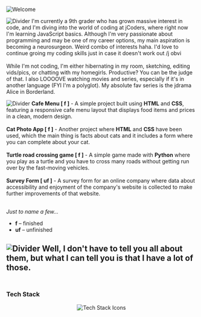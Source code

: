 ![Welcome](https://vaxerski.xyz/github/TopGif.gif)

![Divider](https://vaxerski.xyz/github/aboutme2.gif)
I'm currently a 9th grader who has grown massive interest in code, and I'm diving into the world of coding at jCoders, where right now I'm learning JavaScript basics. Although I'm very passionate about programming and may be one of my career options, my main aspiration is becoming a neurosurgeon. Weird combo of interests haha. I'd love to continue groing my coding skills just in case it doesn't work out /j obvi<br/>
<br/>
While I'm not coding, I'm either hibernating in my room, sketching, editing vids/pics, or chatting with my homegirls. Productive? You can be the judge of that. I also LOOOOVE watching movies and series, especially if it's in another language (FYI I'm a polyglot). My absolute fav series is the jdrama Alice in Borderland.
<br/>

![Divider](https://vaxerski.xyz/github/repos1.gif)
**Cafe Menu [ f ]** -  A simple project built using **HTML** and **CSS**, featuring a responsive cafe menu layout that displays food items and prices in a clean, modern design. <br><br>
**Cat Photo App [ f ]** - Another project where **HTML** and **CSS** have been used, which the main thing is facts about cats and it includes a form where you can complete about your cat. <br><br>
**Turtle road crossing game [ f ]** - A simple game made with **Python** where you play as a turtle and you have to cross many roads without getting run over by the fast-moving vehicles. <br><br>
**Survey Form [ uf ]** - A survey form for an online company where data about accessibility and enjoyment of the company's website is collected to make further improvements of that website. <br><br>

*Just to name a few...*
  
- **f** – finished  
- **uf** – unfinished


![Divider](https://vaxerski.xyz/github/repos2.gif)
Well, I don't have to tell you all about them, but what I can tell you is that I have a lot of those.<br/><br/>
---

### Tech Stack  

<div align="center">
  <img src="https://skillicons.dev/icons?i=html,css,javascript,python" alt="Tech Stack Icons" />
</div>
